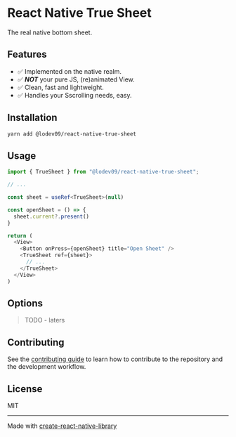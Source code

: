 # React Native True Sheet

The real native bottom sheet.

## Features
- ✅ Implemented on the native realm.
- ✅ **_NOT_** your pure JS, (re)animated View.
- ✅ Clean, fast and lightweight.
- ✅ Handles your Sscrolling needs, easy.

## Installation

```sh
yarn add @lodev09/react-native-true-sheet
```

## Usage

```ts
import { TrueSheet } from "@lodev09/react-native-true-sheet";

// ...

const sheet = useRef<TrueSheet>(null)

const openSheet = () => {
  sheet.current?.present()
}

return (
  <View>
    <Button onPress={openSheet} title="Open Sheet" />
    <TrueSheet ref={sheet}>
      // ...
    </TrueSheet>
  </View>
)
```

## Options
> TODO - laters

## Contributing

See the [contributing guide](CONTRIBUTING.md) to learn how to contribute to the repository and the development workflow.

## License

MIT

---

Made with [create-react-native-library](https://github.com/callstack/react-native-builder-bob)
